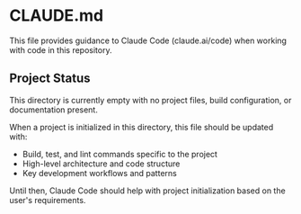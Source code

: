 # CLAUDE.md

This file provides guidance to Claude Code (claude.ai/code) when working with code in this repository.

## Project Status

This directory is currently empty with no project files, build configuration, or documentation present.

When a project is initialized in this directory, this file should be updated with:
- Build, test, and lint commands specific to the project
- High-level architecture and code structure
- Key development workflows and patterns

Until then, Claude Code should help with project initialization based on the user's requirements.